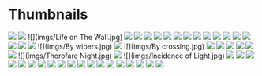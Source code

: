 # Thumbnails
![](imgs/899505.png)
![](imgs/913992.png)
![](imgs/Life on The Wall.jpg)
![](imgs/1_xJxm1VcQufN7czmDhy1l7Q.png)
![](imgs/adam-chang-231299-unsplash.jpg)
![](imgs/wallhaven-597599.png)
![](imgs/521477.jpg)
![](imgs/elisha-terada-249887-unsplash.jpg)
![](imgs/svetlana-manic-409810.jpg)
![](imgs/881790.jpg)
![](imgs/612057.jpg)
![](imgs/starry_sky_man_light_glitter_118118_3840x2400.jpg)
![](imgs/flat,800x800,070,f.u2.jpg)
![](imgs/917846.jpg)
![](imgs/3vYIN3M.jpg)
![](imgs/aperture-vintage-313010.jpg)
![](imgs/hSF1Poc.jpg)
![](imgs/bashar-alaeddin-436039-unsplash.jpg)
![](imgs/866417.jpg)
![](imgs/By wipers.jpg)
![](imgs/910198.png)
![](imgs/By crossing.jpg)
![](imgs/910176.jpg)
![](imgs/arash-asghari-474458-unsplash.jpg)
![](imgs/892382.png)
![](imgs/casey-horner-343955.jpg)
![](imgs/866413.jpg)
![](imgs/898225.jpg)
![](imgs/Thorofare Night.jpg)
![](imgs/906716.jpg)
![](imgs/Incidence of Light.jpg)
![](imgs/902405.jpg)
![](imgs/2017-04-07-image-2.png)
![](imgs/george-kedenburg-iii-415172-unsplash.jpg)
![](imgs/tamagosho_sky_stars_telescope_night_window_102167_1920x1080.jpg)
![](imgs/marcus-cramer-426500-unsplash.jpg)
![](imgs/sean-afnan-202297.jpg)
![](imgs/nate-hobi-235345-unsplash.jpg)
![](imgs/jordan-andrews-416208-unsplash.jpg)
![](imgs/marc-wieland-113759-unsplash.jpg)
![](imgs/pawel-nolbert-284330.jpg)
![](imgs/LianbangFederation-Wallpaper.jpg)
![](imgs/58423_photo_manipulation_image_glitch_vaporwave_vaporwave.jpg)
![](imgs/asoggetti-369147.jpg)
![](imgs/casey-horner-339855.jpg)
![](imgs/samuele-errico-piccarini-206026-unsplash.jpg)
![](imgs/ab554122a9acfd2c6f3319d6db17bd10.jpg)
![](imgs/videogames-1516710997295-6578.jpg)
![](imgs/vaporwave_statue_wallpaper_by_aldr4x-dalkazk.png)
![](imgs/jordan-mcdonald-620855-unsplash.jpg)
